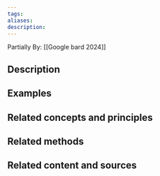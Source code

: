 ```yaml
---
tags: 
aliases: 
description:
---
```

Partially By: [[Google bard 2024]]
## Description


## Examples 


## Related concepts and principles


## Related methods


## Related content and sources
